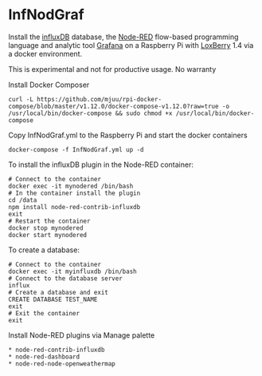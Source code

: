 # InfNodGraf

Install the [influxDB] database, the [Node-RED] flow-based programming language and analytic tool [Grafana]
on a Raspberry Pi with [LoxBerry] 1.4 via a docker environment.

This is experimental and not for productive usage.
No warranty 


Install Docker Composer
```
curl -L https://github.com/mjuu/rpi-docker-compose/blob/master/v1.12.0/docker-compose-v1.12.0?raw=true -o /usr/local/bin/docker-compose && sudo chmod +x /usr/local/bin/docker-compose

```

Copy InfNodGraf.yml to the Raspberry Pi and start the docker containers
```
docker-compose -f InfNodGraf.yml up -d
```


To install the influxDB plugin in the Node-RED container:
```
# Connect to the container
docker exec -it mynodered /bin/bash
# In the container install the plugin
cd /data
npm install node-red-contrib-influxdb
exit
# Restart the container
docker stop mynodered
docker start mynodered
```


To create a database:
```
# Connect to the container
docker exec -it myinfluxdb /bin/bash
# Connect to the database server
influx
# Create a database and exit 
CREATE DATABASE TEST_NAME
exit
# Exit the container
exit
```

Install Node-RED plugins via Manage palette
```
* node-red-contrib-influxdb
* node-red-dashboard
* node-red-node-openweathermap
```





[influxDB]: https://www.influxdata.com
[Node-RED]: https://nodered.org
[Grafana]: https://grafana.com
[LoxBerry]: https://www.loxwiki.eu/display/LOXBERRY/LoxBerry

